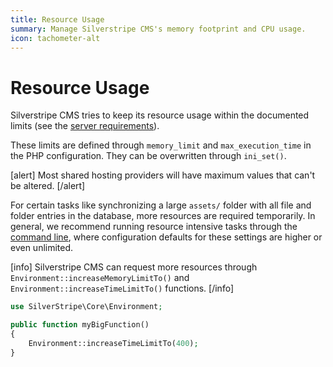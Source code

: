 ```yaml
---
title: Resource Usage
summary: Manage Silverstripe CMS's memory footprint and CPU usage.
icon: tachometer-alt
---
```


# Resource Usage

Silverstripe CMS tries to keep its resource usage within the documented limits 
(see the [server requirements](../../getting_started/server_requirements)).

These limits are defined through `memory_limit` and `max_execution_time` in the PHP configuration. They can be 
overwritten through `ini_set()`.

[alert]
Most shared hosting providers will have maximum values that can't be altered.
[/alert]

For certain tasks like synchronizing a large `assets/` folder with all file and folder entries in the database, more 
resources are required temporarily. In general, we recommend running resource intensive tasks through the 
[command line](../cli), where configuration defaults for these settings are higher or even unlimited.

[info]
Silverstripe CMS can request more resources through `Environment::increaseMemoryLimitTo()` and
`Environment::increaseTimeLimitTo()` functions.
[/info]

```php
use SilverStripe\Core\Environment;

public function myBigFunction() 
{
    Environment::increaseTimeLimitTo(400);
}
```

